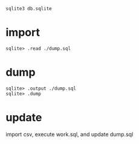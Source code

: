`sqlite3 db.sqlite`

# import

```
sqlite> .read ./dump.sql
```

# dump

```
sqlite> .output ./dump.sql
sqlite> .dump
```

# update
import csv, execute work.sql, and update dump.sql
